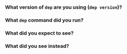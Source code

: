 <!--

Thanks for filing an issue! If this is a question or feature request, just delete
everything here and write out the request, providing as much context as you can.

-->

### What version of `dep` are you using (`dep version`)?
<!--
  If you installed `dep` via `go get`, report the version instead with
  `cd $GOPATH/src/github.com/wesgur/dep && git describe --tags`
-->

### What `dep` command did you run?

<!--

Paste the output of the commands you ran in here, making sure to pass -v for maximum context.

-->

### What did you expect to see?

### What did you see instead?
